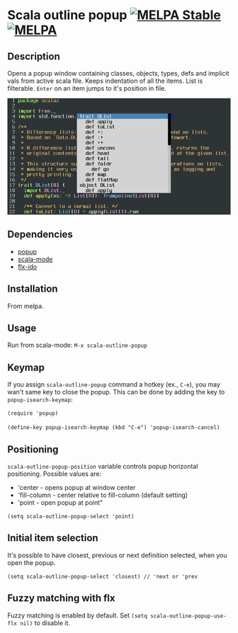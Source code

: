Scala outline popup [![MELPA Stable](http://stable.melpa.org/packages/scala-outline-popup-badge.svg)](http://stable.melpa.org/#/scala-outline-popup) [![MELPA](http://melpa.org/packages/scala-outline-popup-badge.svg)](http://melpa.org/#/scala-outline-popup)
===================

## Description
Opens a popup window containing classes, objects, types, defs and implicit vals from active scala file.
Keeps indentation of all the items. List is filterable. `Enter` on an item jumps to it's position in file.

![outline screenshot](https://github.com/ancane/scala-outline-popup/raw/master/outline-popup.png)

## Dependencies

* [popup](https://github.com/auto-complete/popup-el)
* [scala-mode](https://github.com/hvesalai/scala-mode2)
* [flx-ido](https://github.com/lewang/flx)

## Installation

From melpa.

## Usage

Run from scala-mode: `M-x scala-outline-popup`

## Keymap

If you assign `scala-outline-popup` command a hotkey (ex., `C-e`), you may wan't same key to close the popup.
This can be done by adding the key to `popup-isearch-keymap`:

```
(require 'popup)

(define-key popup-isearch-keymap (kbd "C-e") 'popup-isearch-cancel)
```
## Positioning
`scala-outline-popup-position` variable controls popup horizontal positioning.
Possible values are:

*  'center - opens popup at window center
*  'fill-column - center relative to fill-column (default setting)
*  'point - open popup at point"

```
(setq scala-outline-popup-select 'point)
```

## Initial item selection

It's possible to have closest, previous or next definition selected, when you open the popup.

```
(setq scala-outline-popup-select 'closest) // 'next or 'prev
```

## Fuzzy matching with flx
Fuzzy matching is enabled by default.
Set `(setq scala-outline-popup-use-flx nil)` to disable it.

